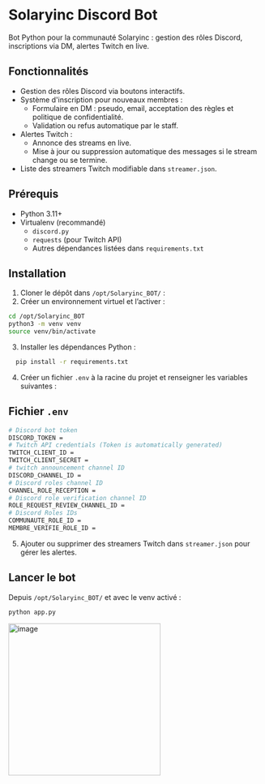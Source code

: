 # Solaryinc Discord Bot

Bot Python pour la communauté Solaryinc : gestion des rôles Discord, inscriptions via DM, alertes Twitch en live.

## Fonctionnalités

- Gestion des rôles Discord via boutons interactifs.
- Système d'inscription pour nouveaux membres :
  - Formulaire en DM : pseudo, email, acceptation des règles et politique de confidentialité.
  - Validation ou refus automatique par le staff.
- Alertes Twitch :
  - Annonce des streams en live.
  - Mise à jour ou suppression automatique des messages si le stream change ou se termine.
- Liste des streamers Twitch modifiable dans `streamer.json`.

## Prérequis

- Python 3.11+
- Virtualenv (recommandé)
  - `discord.py`
  - `requests` (pour Twitch API)
  - Autres dépendances listées dans `requirements.txt`

## Installation

1. Cloner le dépôt dans `/opt/Solaryinc_BOT/` :
2. Créer un environnement virtuel et l’activer :
   
 ```bash
cd /opt/Solaryinc_BOT
python3 -m venv venv
source venv/bin/activate
 ```
3. Installer les dépendances Python :
 ```bash   
   pip install -r requirements.txt
 ```

4. Créer un fichier `.env` à la racine du projet et renseigner les variables suivantes :

## Fichier `.env`


   ```bash
# Discord bot token
DISCORD_TOKEN = 
# Twitch API credentials (Token is automatically generated)
TWITCH_CLIENT_ID = 
TWITCH_CLIENT_SECRET = 
# twitch announcement channel ID
DISCORD_CHANNEL_ID = 
# Discord roles channel ID
CHANNEL_ROLE_RECEPTION = 
# Discord role verification channel ID
ROLE_REQUEST_REVIEW_CHANNEL_ID = 
# Discord Roles IDs
COMMUNAUTE_ROLE_ID = 
MEMBRE_VERIFIE_ROLE_ID =
   ```
5. Ajouter ou supprimer des streamers Twitch dans `streamer.json` pour gérer les alertes.

## Lancer le bot

Depuis `/opt/Solaryinc_BOT/` et avec le venv activé :
```bash
python app.py
```
<img width="300" height="300" alt="image" src="https://github.com/user-attachments/assets/bdd1a970-2be2-441c-9b2e-f01cda1b03f7" />

